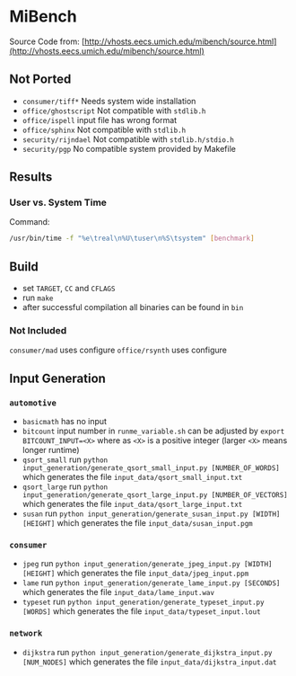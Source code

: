 # MiBench
Source Code from: [http://vhosts.eecs.umich.edu/mibench/source.html](http://vhosts.eecs.umich.edu/mibench/source.html)

## Not Ported
 * `consumer/tiff*` Needs system wide installation
 * `office/ghostscript` Not compatible with `stdlib.h`
 * `office/ispell` input file has wrong format 
 * `office/sphinx` Not compatible with `stdlib.h`
 * `security/rijndael` Not compatible with `stdlib.h/stdio.h` 
 * `security/pgp` No compatible system provided by Makefile 

## Results
### User vs. System Time
Command:
```bash
/usr/bin/time -f "%e\treal\n%U\tuser\n%S\tsystem" [benchmark]
```

## Build
* set `TARGET`, `CC` and `CFLAGS`
* run `make`
* after successful compilation all binaries can be found in `bin`

### Not Included
`consumer/mad` uses configure
`office/rsynth` uses configure

## Input Generation
### `automotive`
* `basicmath` has no input
* `bitcount` input number in `runme_variable.sh` can be adjusted by `export BITCOUNT_INPUT=<X>` where as `<X>` is a positive integer (larger `<X>` means longer runtime)
* `qsort_small` run `python input_generation/generate_qsort_small_input.py [NUMBER_OF_WORDS]` which generates the file `input_data/qsort_small_input.txt`
* `qsort_large` run `python input_generation/generate_qsort_large_input.py [NUMBER_OF_VECTORS]` which generates the file `input_data/qsort_large_input.txt`
* `susan` run `python input_generation/generate_susan_input.py [WIDTH] [HEIGHT]` which generates the file `input_data/susan_input.pgm`

### `consumer`
* `jpeg` run `python input_generation/generate_jpeg_input.py [WIDTH] [HEIGHT]`  which generates the file `input_data/jpeg_input.ppm`
* `lame` run `python input_generation/generate_lame_input.py [SECONDS]`  which generates the file `input_data/lame_input.wav`
* `typeset` run `python input_generation/generate_typeset_input.py [WORDS]`  which generates the file `input_data/typeset_input.lout`

### `network`
* `dijkstra` run `python input_generation/generate_dijkstra_input.py [NUM_NODES]` which generates the file `input_data/dijkstra_input.dat`
